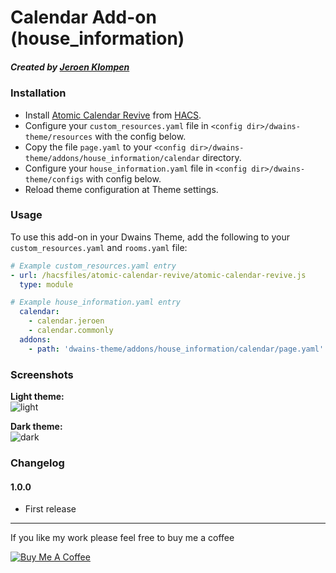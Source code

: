 # Calendar Add-on (house_information)
##### Created by [Jeroen Klompen](https://github.com/klumpke/)


### Installation
- Install [Atomic Calendar Revive](https://github.com/marksie1988/atomic-calendar-revive)  from [HACS](https://hacs.xyz).
- Configure your `custom_resources.yaml` file in `<config dir>/dwains-theme/resources` with the config below.
- Copy the file `page.yaml` to your `<config dir>/dwains-theme/addons/house_information/calendar` directory.
- Configure your `house_information.yaml` file in `<config dir>/dwains-theme/configs` with config below.
- Reload theme configuration at Theme settings.


### Usage
To use this add-on in your Dwains Theme, add the following to your `custom_resources.yaml` and `rooms.yaml` file:
```yaml
# Example custom_resources.yaml entry
- url: /hacsfiles/atomic-calendar-revive/atomic-calendar-revive.js
  type: module
```

```yaml
# Example house_information.yaml entry
  calendar:
    - calendar.jeroen
    - calendar.commonly
  addons:
    - path: 'dwains-theme/addons/house_information/calendar/page.yaml'
```

### Screenshots
**Light theme:**<br>
![light](https://github.com/Klumpke/dwains-theme-addons/blob/master/house_information/calendar/.github/screenshots/light.png "Light")

**Dark theme:**<br>
![dark](https://github.com/Klumpke/dwains-theme-addons/blob/master/house_information/calendar/.github/screenshots/dark.png "Dark")


### Changelog
#### 1.0.0
- First release

---

If you like my work please feel free to buy me a coffee

<a href="https://www.buymeacoffee.com/klumpke" target="_blank"><img src="https://www.buymeacoffee.com/assets/img/custom_images/white_img.png" alt="Buy Me A Coffee"></a>